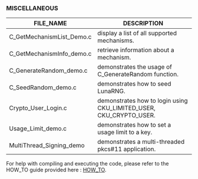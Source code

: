 
### MISCELLANEOUS

| FILE_NAME | DESCRIPTION |
| --- | --- |
| C_GetMechanismList_Demo.c | display a list of all supported mechanisms. |
| C_GetMechanismInfo_demo.c | retrieve information about a mechanism. | 
| C_GenerateRandom_demo.c | demonstrates the usage of C_GenerateRandom function. |
| C_SeedRandom_demo.c | demonstrates how to seed LunaRNG. |
| Crypto_User_Login.c | demonstrates how to login using CKU_LIMITED_USER, CKU_CRYPTO_USER. |
| Usage_Limit_demo.c | demonstrates how to set a usage limit to a key. |
| MultiThread_Signing_demo | demonstrates a multi-threaded pkcs#11 application. |

For help with compiling and executing the code, please refer to the HOW_TO guide provided here : [HOW_TO](/C_Samples/HOW_TO.md).
